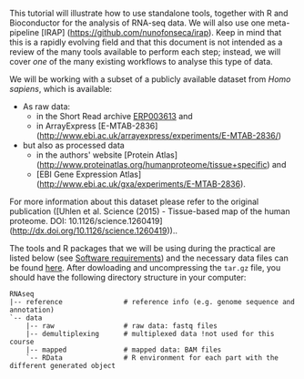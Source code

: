 This tutorial will illustrate how to use standalone tools, together with R and Bioconductor for the analysis of RNA-seq data. We will also use one meta-pipeline [IRAP] (https://github.com/nunofonseca/irap). Keep in mind that this is a rapidly evolving field and that this document is not intended as a review of the many tools available to perform each step; instead, we will cover *one* of the many existing workflows to analyse this type of data.

We will be working with a subset of a publicly available dataset from *Homo sapiens*, which is available:
* As raw data:
    * in the Short Read archive [ERP003613](http://www.ebi.ac.uk/ena/data/view/ERP003613) and 
    * in ArrayExpress [E-MTAB-2836] (http://www.ebi.ac.uk/arrayexpress/experiments/E-MTAB-2836/) 
* but also as processed data 
    *  in the authors' website [Protein Atlas] (http://www.proteinatlas.org/humanproteome/tissue+specific) and 
    * [EBI Gene Expression Atlas] (http://www.ebi.ac.uk/gxa/experiments/E-MTAB-2836). 

For more information about this dataset please refer to the original publication ([Uhlen et al. Science (2015) - Tissue-based map of the human proteome. DOI: 10.1126/science.1260419] (http://dx.doi.org/10.1126/science.1260419))..  

The tools and R packages that we will be using during the practical are listed below (see [Software requirements](https://github.com/Functional-Genomics/TeachingMaterial#software-requirements)) and the necessary data files can be found [here](http://www.ebi.ac.uk/~mitra/courses/CG15/RNASeq.tar.gz). After dowloading and uncompressing the `tar.gz` file, you should have the following directory structure in your computer:

```
RNAseq
|-- reference               # reference info (e.g. genome sequence and annotation)
`-- data
    |-- raw                 # raw data: fastq files
    |-- demultiplexing      # multiplexed data !not used for this course
    |-- mapped              # mapped data: BAM files
    `-- RData               # R environment for each part with the different generated object
```


